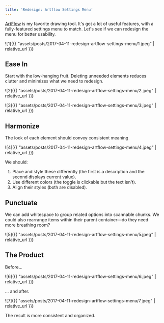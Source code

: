 ```yaml
---
title: 'Redesign: Artflow Settings Menu'
---
```


[ArtFlow](http://artflowstudio.com/) is my favorite drawing tool. It's got a lot of useful features, with a fully-featured settings menu to match. Let's see if we can redesign the menu for better usability.

![1]({{ "assets/posts/2017-04-11-redesign-artflow-settings-menu/1.jpeg" | relative_url }})

## Ease In

Start with the low-hanging fruit. Deleting unneeded elements reduces clutter and minimizes what we need to redesign.

![2]({{ "assets/posts/2017-04-11-redesign-artflow-settings-menu/2.jpeg" | relative_url }})

![3]({{ "assets/posts/2017-04-11-redesign-artflow-settings-menu/3.jpeg" | relative_url }})

## Harmonize

The look of each element should convey consistent meaning.

![4]({{ "assets/posts/2017-04-11-redesign-artflow-settings-menu/4.jpeg" | relative_url }})

We should:
  1. Place and style these differently (the first is a description and the second displays current value).
  1. Use different colors (the toggle is clickable but the text isn't).
  1. Align their styles (both are disabled).

## Punctuate

We can add whitespace to group related options into scannable chunks. We could also rearrange items within their parent container—do they need more breathing room?

![5]({{ "assets/posts/2017-04-11-redesign-artflow-settings-menu/5.jpeg" | relative_url }})

## The Product

Before...

![6]({{ "assets/posts/2017-04-11-redesign-artflow-settings-menu/6.jpeg" | relative_url }})

... and after.

![7]({{ "assets/posts/2017-04-11-redesign-artflow-settings-menu/7.jpeg" | relative_url }})

The result is more consistent and organized.
